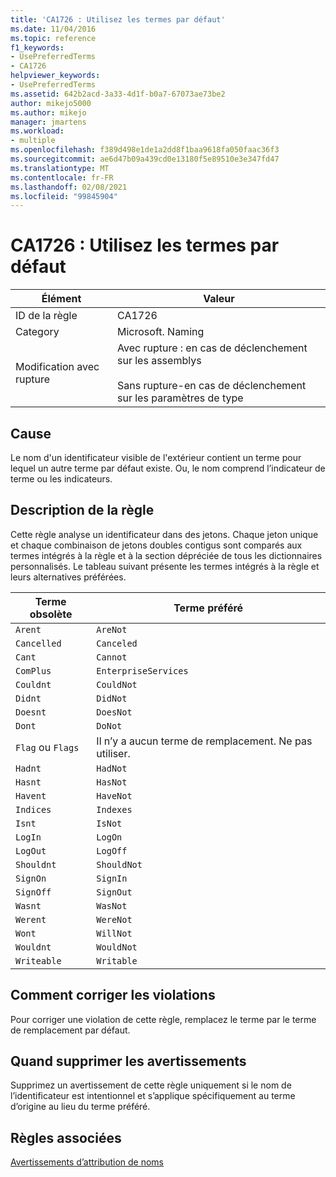 ```yaml
---
title: 'CA1726 : Utilisez les termes par défaut'
ms.date: 11/04/2016
ms.topic: reference
f1_keywords:
- UsePreferredTerms
- CA1726
helpviewer_keywords:
- UsePreferredTerms
ms.assetid: 642b2acd-3a33-4d1f-b0a7-67073ae73be2
author: mikejo5000
ms.author: mikejo
manager: jmartens
ms.workload:
- multiple
ms.openlocfilehash: f389d498e1de1a2dd8f1baa9618fa050faac36f3
ms.sourcegitcommit: ae6d47b09a439cd0e13180f5e89510e3e347fd47
ms.translationtype: MT
ms.contentlocale: fr-FR
ms.lasthandoff: 02/08/2021
ms.locfileid: "99845904"
---
```

# <a name="ca1726-use-preferred-terms"></a>CA1726 : Utilisez les termes par défaut

|Élément|Valeur|
|-|-|
|ID de la règle|CA1726|
|Category|Microsoft. Naming|
|Modification avec rupture|Avec rupture : en cas de déclenchement sur les assemblys<br /><br /> Sans rupture-en cas de déclenchement sur les paramètres de type|

## <a name="cause"></a>Cause

Le nom d'un identificateur visible de l'extérieur contient un terme pour lequel un autre terme par défaut existe. Ou, le nom comprend l’indicateur de terme ou les indicateurs.

## <a name="rule-description"></a>Description de la règle

Cette règle analyse un identificateur dans des jetons. Chaque jeton unique et chaque combinaison de jetons doubles contigus sont comparés aux termes intégrés à la règle et à la section dépréciée de tous les dictionnaires personnalisés. Le tableau suivant présente les termes intégrés à la règle et leurs alternatives préférées.

|Terme obsolète|Terme préféré|
|-------------------|--------------------|
|`Arent`|`AreNot`|
|`Cancelled`|`Canceled`|
|`Cant`|`Cannot`|
|`ComPlus`|`EnterpriseServices`|
|`Couldnt`|`CouldNot`|
|`Didnt`|`DidNot`|
|`Doesnt`|`DoesNot`|
|`Dont`|`DoNot`|
|`Flag` ou `Flags`|Il n’y a aucun terme de remplacement. Ne pas utiliser.|
|`Hadnt`|`HadNot`|
|`Hasnt`|`HasNot`|
|`Havent`|`HaveNot`|
|`Indices`|`Indexes`|
|`Isnt`|`IsNot`|
|`LogIn`|`LogOn`|
|`LogOut`|`LogOff`|
|`Shouldnt`|`ShouldNot`|
|`SignOn`|`SignIn`|
|`SignOff`|`SignOut`|
|`Wasnt`|`WasNot`|
|`Werent`|`WereNot`|
|`Wont`|`WillNot`|
|`Wouldnt`|`WouldNot`|
|`Writeable`|`Writable`|

## <a name="how-to-fix-violations"></a>Comment corriger les violations
Pour corriger une violation de cette règle, remplacez le terme par le terme de remplacement par défaut.

## <a name="when-to-suppress-warnings"></a>Quand supprimer les avertissements
Supprimez un avertissement de cette règle uniquement si le nom de l’identificateur est intentionnel et s’applique spécifiquement au terme d’origine au lieu du terme préféré.

## <a name="related-rules"></a>Règles associées
[Avertissements d’attribution de noms](/dotnet/fundamentals/code-analysis/quality-rules/naming-warnings)
